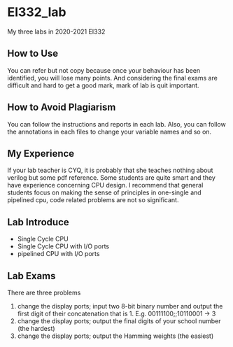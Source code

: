 # EI332_lab
My three labs in 2020-2021 EI332 

## How to Use
You can refer but not copy because once your behaviour has been identified, you will lose many points. And considering the final exams are difficult and hard to get a good mark, mark of lab is quit important.

## How to Avoid Plagiarism
You can follow the instructions and reports in each lab. Also, you can follow the annotations in each files to change your variable names and so on.

## My Experience
If your lab teacher is CYQ, it is probably that she teaches nothing about verilog but some pdf reference. Some students are quite smart and they have experience concerning CPU design. I recommend that general students focus on making the sense of principles in one-single and pipelined cpu, code related problems are not so significant.

## Lab Introduce
- Single Cycle CPU
- Single Cycle CPU with I/O ports
- pipelined CPU with I/O ports

## Lab Exams
There are three problems
1. change the display ports; input two 8-bit binary number and output the first digit of their concatenation that is 1. E.g. 00111100;;10110001 -> 3
2. change the display ports; output the final digits of your school number (the hardest)
3. change the display ports; output the Hamming weights (the easiest)
